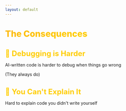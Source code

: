 ```yaml
---
layout: default
---
```


# The Consequences

<div class="flex flex-col gap-14 mt-14">

<div v-click>

## 🐛 Debugging is Harder
AI-written code is harder to debug when things go wrong

(They always do)

</div>

<div v-click>

## 💬 You Can't Explain It
Hard to explain code you didn't write yourself

</div>

</div>

<style>
h1 {
  background: linear-gradient(135deg, #FDB913 0%, #FFCD00 50%, #F7A600 100%);
  -webkit-background-clip: text;
  -webkit-text-fill-color: transparent;
  background-clip: text;
  font-weight: 800;
}

h2 {
  color: #FFCD00;
  font-size: 1.5rem;
  margin-bottom: 0.75rem;
}

.slidev-layout {
  background: linear-gradient(135deg, #1a1a1a 0%, #2d2d2d 100%);
  color: #ffffff;
}

strong {
  color: #FDB913;
}
</style>
